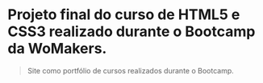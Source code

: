 # Projeto final do curso de HTML5 e CSS3 realizado durante o Bootcamp da WoMakers.

> Site como portfólio de cursos realizados durante o Bootcamp.
